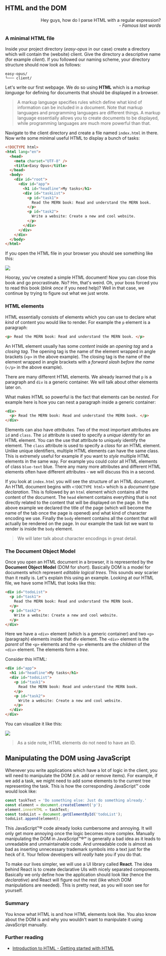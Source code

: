 ## HTML and the DOM

<div style="text-align: right"> Hey guys, how do I parse HTML with a regular expression? <br> <i> - Famous last words </i> </div>

### A minimal HTML file

Inside your project directory (*easy-opus* in our case) create a directory which will contain the (website) client. Give the directory a descriptive name (for example *client*). If you followed our naming scheme, your directory structure should now look as follows:

```
easy-opus/
└─── client/
```

Let's write our first webpage. We do so using **HTML** which is a *markup language* for defining for documents that should be displayed in a browser.

> A markup language specifies rules which define what kind of information can be included in a document. Note that markup languages and programming languages are different things. A markup language essentially allows you to create documents to be displayed, while programming languages are much more powerful than that.

Navigate to the client directory and create a file named `index.html` in there. Now write some minimal useful HTML to display a bunch of tasks:

```html
<!DOCTYPE html>
<html lang="en">
  <head>
    <meta charset="UTF-8" />
    <title>Easy Opus</title>
  </head>
  <body>
    <div id="root">
      <div id="app">
        <h1 id="headline">My tasks</h1>
        <div id="taskList">
          <p id="task1">
            Read the MERN book: Read and understand the MERN book.
          </p>
          <p id="task2">
            Write a website: Create a new and cool website.
          </p>
        </div>
      </div>
    </div>
  </body>
</html>
```

If you open the HTML file in your browser you should see something like this:

![](images/minimal.png)

Hooray, you've created a simple HTML document! Now you can close this book and go procrastinate. No? Hm, that's weird. Oh, your boss forced you to read this book (*blink once* if you need help)? Well in that case, we continue by trying to figure out what we just wrote.

### HTML elements

HTML essentially consists of elements which you can use to declare what *kind* of content you would like to render. For example the `p` element is a paragraph:

```html
<p> Read the MERN book: Read and understand the MERN book. </p>
```

An HTML element usually has some *content* inside an *opening tag* and a *closing tag*. The opening tag is the name of the element wrapped in angle brackets (`<p>` in the above example). The closing tag is the name of the element wrapped in angle brackets with a *forward slash before the name* (`</p>` in the above example).

There are many different HTML elements. We already learned that `p` is a paragraph and `div` is a generic container. We will talk about other elements later on.

What makes HTML so powerful is the fact that elements can be *nested*. For example here is how you can nest a paragraph inside a generic container:

```html
<div>
  <p> Read the MERN book: Read and understand the MERN book. </p>
</div>
```

Elements can also have *attributes*. Two of the most important attributes are `id` and `class`. The `id` attribute is used to specify a *unique identity* for an HTML element. You can the use that attribute to uniquely identify the element. The `class` attribute is used to specify a *class* for an HTML element. Unlike unique identifiers, multiple HTML elements can have the same class. This is extremely useful for example if you want to *style* multiple HTML elements in the same way. For example you could color all HTML elements of class `blue-text` blue. There any many more attributes and different HTML elements often have different attributes - we will discuss this in a second.

If you look at `index.html` you will see the structure of an HTML document. An HTML document begins with `<!DOCTYPE html>` which is a *document type declaration*. This is followed by an `html` element which contains all the content of the document. The `head` element contains everything that is not directly related to the content that will be displayed on the page. In the above example we declared the title of the page (which will become the name of the tab once the page is opened) and what kind of character encoding we use. Finally the `body` element contains all the content that will actually be rendered on the page. In our example the task list we want to render is inside the `body` element.

> We will later talk about character encodings in great detail.

### The Document Object Model

Once you open an HTML document in a browser, it is represented by the **Document Object Model** (DOM for short). Basically DOM is a model for documents which represent *editable logical trees*. This sounds *way* scarier than it really is. Let's explain this using an example. Looking at our HTML file, we have some HTML that looks like this:

```html
<div id="todoList">
  <p id="task1">
    Read the MERN book: Read and understand the MERN book.
  </p>
  <p id="task2">
    Write a website: Create a new and cool website.
  </p>
</div>
```

Here we have a `<div>` element (which is a generic container) and two `<p>` (paragraph) elements inside that div element. The `<div>` element is the *parent* of the `<p>` elements and the `<p>` elements are the *children* of the `<div>` element. The elements form a *tree*.

Consider this HTML:

```html
<div id="app">
  <h1 id="headline">My tasks</h1>
  <div id="todoList">
    <p id="task1">
      Read the MERN book: Read and understand the MERN book.
    </p>
    <p id="task2">
      Write a website: Create a new and cool website.
    </p>
  </div>
</div>
```

You can visualize it like this:

![](images/tree.png)

> As a side note, HTML elements do not need to have an ID.

## Manipulating the DOM using JavaScript

Whenever you write applications which have a lot of logic in the client, you will need to manipulate the DOM (i.e. add or remove items). For example, if we add a task, we might need to add some elements to the current tree representing the task. This is how the corresponding JavaScript™ code would look like:

```javascript
const taskText = 'Do something else: Just do something already.'
const element = document.createElement('p');
element.innerHTML = taskText;
const todoList = document.getElementById('todoList');
todoList.append(element);
```

This JavaScript™® code already looks cumbersome and annoying. It will only get more annoying once the logic becomes more complex. Manually manipulating the DOM in JavaScript™®℠ is generally a bad idea as it leads to unreadable and unmaintainable code. And unreadable code is almost as bad as inserting unnecessary trademark symbols into a text just for the heck of it. Your fellow developers will *really* hate you if you do that.

To make our lives simpler, we will use a UI library called **React**. The idea behind React is to create declarative UIs with nicely separated components. Basically we only define how the application should look like (hence the *declarative*) and React will figure out the rest (like which DOM manipulations are needed). This is pretty neat, as you will soon see for yourself.

### Summary

You know what HTML is and how HTML elements look like. You also know about the DOM is and why you wouldn't want to manipulate it using JavaScript manually.

### Further reading

* [Introduction to HTML - Getting started with HTML](https://developer.mozilla.org/en-US/docs/Learn/HTML/Introduction_to_HTML/Getting_started)

